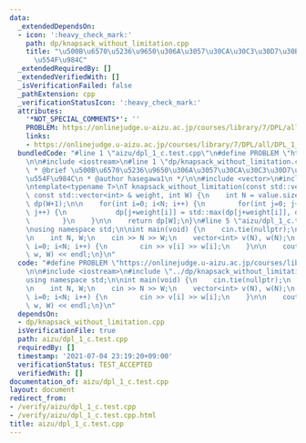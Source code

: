 ```yaml
---
data:
  _extendedDependsOn:
  - icon: ':heavy_check_mark:'
    path: dp/knapsack_without_limitation.cpp
    title: "\u500B\u6570\u5236\u9650\u306A\u3057\u30CA\u30C3\u30D7\u30B5\u30C3\u30AF\
      \u554F\u984C"
  _extendedRequiredBy: []
  _extendedVerifiedWith: []
  _isVerificationFailed: false
  _pathExtension: cpp
  _verificationStatusIcon: ':heavy_check_mark:'
  attributes:
    '*NOT_SPECIAL_COMMENTS*': ''
    PROBLEM: https://onlinejudge.u-aizu.ac.jp/courses/library/7/DPL/all/DPL_1_C
    links:
    - https://onlinejudge.u-aizu.ac.jp/courses/library/7/DPL/all/DPL_1_C
  bundledCode: "#line 1 \"aizu/dpl_1_c.test.cpp\"\n#define PROBLEM \"https://onlinejudge.u-aizu.ac.jp/courses/library/7/DPL/all/DPL_1_C\"\
    \n\n#include <iostream>\n#line 1 \"dp/knapsack_without_limitation.cpp\"\n/**\n\
    \ * @brief \u500B\u6570\u5236\u9650\u306A\u3057\u30CA\u30C3\u30D7\u30B5\u30C3\u30AF\
    \u554F\u984C\n * @author hasegawa1\n */\n\n#include <vector>\n#include <algorithm>\n\
    \ntemplate<typename T>\nT knapsack_without_limitation(const std::vector<T> & value,\
    \ const std::vector<int> & weight, int W) {\n    int N = value.size();\n    std::vector<T>\
    \ dp(W+1);\n\n    for(int i=0; i<N; i++) {\n        for(int j=0; j+weight[i]<=W;\
    \ j++) {\n            dp[j+weight[i]] = std::max(dp[j+weight[i]], dp[j] + value[i]);\n\
    \        }\n    }\n\n    return dp[W];\n}\n#line 5 \"aizu/dpl_1_c.test.cpp\"\n\
    \nusing namespace std;\n\nint main(void) {\n    cin.tie(nullptr);\n    ios_base::sync_with_stdio(false);\n\
    \n    int N, W;\n    cin >> N >> W;\n    vector<int> v(N), w(N);\n    for(int\
    \ i=0; i<N; i++) {\n        cin >> v[i] >> w[i];\n    }\n\n    cout << knapsack_without_limitation(v,\
    \ w, W) << endl;\n}\n"
  code: "#define PROBLEM \"https://onlinejudge.u-aizu.ac.jp/courses/library/7/DPL/all/DPL_1_C\"\
    \n\n#include <iostream>\n#include \"../dp/knapsack_without_limitation.cpp\"\n\n\
    using namespace std;\n\nint main(void) {\n    cin.tie(nullptr);\n    ios_base::sync_with_stdio(false);\n\
    \n    int N, W;\n    cin >> N >> W;\n    vector<int> v(N), w(N);\n    for(int\
    \ i=0; i<N; i++) {\n        cin >> v[i] >> w[i];\n    }\n\n    cout << knapsack_without_limitation(v,\
    \ w, W) << endl;\n}\n"
  dependsOn:
  - dp/knapsack_without_limitation.cpp
  isVerificationFile: true
  path: aizu/dpl_1_c.test.cpp
  requiredBy: []
  timestamp: '2021-07-04 23:19:20+09:00'
  verificationStatus: TEST_ACCEPTED
  verifiedWith: []
documentation_of: aizu/dpl_1_c.test.cpp
layout: document
redirect_from:
- /verify/aizu/dpl_1_c.test.cpp
- /verify/aizu/dpl_1_c.test.cpp.html
title: aizu/dpl_1_c.test.cpp
---
```

